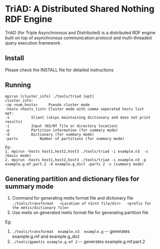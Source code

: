 # TriAD: A Distributed Shared Nothing RDF Engine
TriAD (for Triple Asynchronous and Distributed) is a distributed RDF engine built on top of asynchronous communication protocol and multi-threaded query execution framework.

## Install
Please check the INSTALL file for detailed instructions

## Running 
```
mpirun [cluster_info] ./tools/triad [opt]
cluster_info:
-np <num_hosts>		Pseudo cluster mode 
-hosts <hosts_list>	Cluster mode with comma seperated hosts list
opt:
-s			Slient (skips maintaining dictionary and does not print results)
-i			Input (N3/NT file or directory location)
-p			Partition information (for summary mode)
-d			Dictionary (for summary mode)
-parts			Number of partitions (for summary mode)
```
```
Eg: 
1. mpirun -hosts host1,host2,host3 ./tools/triad -i example.n3  -s (basic mode)
2. mpirun -hosts host1,host2,host3 ./tools/triad -i example.n3 -p example.g.mf.part.2 -d example.g_dict -parts 2 -s (summary mode)
```
## Generating partition and dictionary files for summary mode
1. Command for generating metis format file and dictionary file
  `./tools/transformat   <Location of n3/nt file/dir>   <prefix for the metis/dictionary file>`
2. Use metis on generated metis format file for generating partition file

Eg:
1. `./tools/transformat  example.n3  example.g`
   -- generates example.g.mf and example.g_dict
2. `./tools/gpmetis example.g.mf 2`
   -- generates example.g.mf.part.2

   
   





